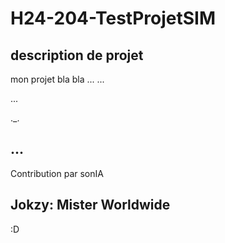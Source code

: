 # H24-204-TestProjetSIM
 
## description de projet 
mon projet bla bla ...
...

...

._.
## ... 
Contribution par sonIA



## Jokzy: Mister Worldwide

:D
